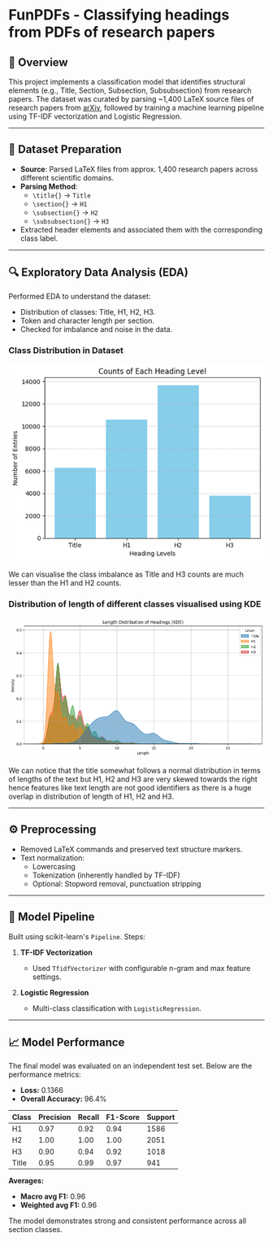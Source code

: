 # FunPDFs - Classifying headings from PDFs of research papers

## 📄 Overview

This project implements a classification model that identifies structural elements (e.g., Title, Section, Subsection, Subsubsection) from research papers. The dataset was curated by parsing ~1,400 LaTeX source files of research papers from [arXiv](https://arxiv.org), followed by training a machine learning pipeline using TF-IDF vectorization and Logistic Regression.

---
## 🧾 Dataset Preparation

- **Source**: Parsed LaTeX files from approx. 1,400 research papers across different scientific domains.
- **Parsing Method**:
  - `\title{}` → `Title`
  - `\section{}` → `H1`
  - `\subsection{}` → `H2`
  - `\subsubsection{}` → `H3`
- Extracted header elements and associated them with the corresponding class label.

---

## 🔍 Exploratory Data Analysis (EDA)

Performed EDA to understand the dataset:

- Distribution of classes: Title, H1, H2, H3.
- Token and character length per section.
- Checked for imbalance and noise in the data.

### Class Distribution in Dataset
![Class Distribution](class_distribution.png)

We can visualise the class imbalance as Title and H3 counts are much lesser than the H1 and H2 counts.

### Distribution of length of different classes visualised using KDE
![KDE Distribution](length_distribution.png)

We can notice that the title somewhat follows a normal distribution in terms of lengths of the text but H1, H2 and H3 are very skewed towards the right hence features like text length are not good identifiers as there is a huge overlap in distribution of length of H1, H2 and H3.

---
## ⚙️ Preprocessing

- Removed LaTeX commands and preserved text structure markers.
- Text normalization:
  - Lowercasing
  - Tokenization (inherently handled by TF-IDF)
  - Optional: Stopword removal, punctuation stripping

---
## 🧠 Model Pipeline

Built using scikit-learn's `Pipeline`. Steps:

1. **TF-IDF Vectorization**
   - Used `TfidfVectorizer` with configurable n-gram and max feature settings.

2. **Logistic Regression**
   - Multi-class classification with `LogisticRegression`.
---

## 📈 Model Performance

The final model was evaluated on an independent test set. Below are the performance metrics:

- **Loss:** 0.1366
- **Overall Accuracy:** 96.4%

| Class   | Precision | Recall | F1-Score | Support |
|---------|-----------|--------|----------|---------|
| H1      | 0.97      | 0.92   | 0.94     | 1586    |
| H2      | 1.00      | 1.00   | 1.00     | 2051    |
| H3      | 0.90      | 0.94   | 0.92     | 1018    |
| Title   | 0.95      | 0.99   | 0.97     | 941     |

**Averages:**

- **Macro avg F1:** 0.96
- **Weighted avg F1:** 0.96

The model demonstrates strong and consistent performance across all section classes.
